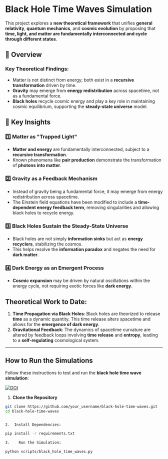 # Black Hole Time Waves Simulation

This project explores a **new theoretical framework** that unifies **general relativity**, **quantum mechanics**, and **cosmic evolution** by proposing that **time, light, and matter are fundamentally interconnected and cycle through different states**.

## 🌌 Overview

### **Key Theoretical Findings**:
- Matter is not distinct from energy; both exist in a **recursive transformation** driven by time.
- **Gravity** may emerge from **energy redistribution** across spacetime, not as a fundamental force.
- **Black holes** recycle cosmic energy and play a key role in maintaining cosmic equilibrium, supporting the **steady-state universe** model.

## 🔬 Key Insights
### 1️⃣ Matter as "Trapped Light"
- **Matter and energy** are fundamentally interconnected, subject to a **recursive transformation**.
- Known phenomena like **pair production** demonstrate the transformation of **photons into matter**.

### 2️⃣ Gravity as a Feedback Mechanism
- Instead of gravity being a fundamental force, it may emerge from energy redistribution across spacetime.
- The Einstein field equations have been modified to include a **time-dependent energy feedback term**, removing singularities and allowing black holes to recycle energy.

### 3️⃣ Black Holes Sustain the Steady-State Universe
- Black holes are not simply **information sinks** but act as **energy recyclers**, stabilizing the cosmos.
- This helps resolve the **information paradox** and negates the need for **dark matter**.

### 4️⃣ Dark Energy as an Emergent Process
- **Cosmic expansion** may be driven by natural oscillations within the energy cycle, not requiring exotic forces like **dark energy**.

## **Theoretical Work to Date**:
1. **Time Propagation via Black Holes**: Black holes are theorized to release **time** as a dynamic quantity. This time release alters spacetime and allows for the **emergence of dark energy**.
2. **Gravitational Feedback**: The dynamics of spacetime curvature are altered by feedback loops involving **time release** and **entropy**, leading to a **self-regulating** cosmological system.

---

## **How to Run the Simulations**

Follow these instructions to test and run the **black hole time wave simulation**:




[![DOI](https://zenodo.org/badge/DOI/10.5281/zenodo.15106530.svg)](https://doi.org/10.5281/zenodo.15106530)





1. **Clone the Repository**
```bash
git clone https://github.com/your_username/black-hole-time-waves.git
cd black-hole-time-waves


2.  Install Dependencies:

pip install -r requirements.txt

3.    Run the Simulation:

python scripts/black_hole_time_waves.py





